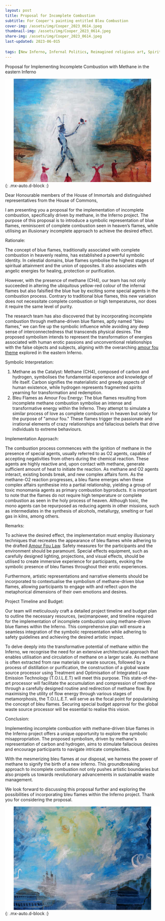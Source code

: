 ```yaml
---
layout: post
title: Proposal for Incomplete Combustion
subtitle: For Cooper's painting entitled Bleu Combustion
cover-img: /assets/img/Cooper_2023_0614.jpeg
thumbnail-img: /assets/img/Cooper_2023_0614.jpeg
share-img: /assets/img/Cooper_2023_0614.jpeg
last-updated: 2023-06-015

tags: [New Inferno, Infernal Politics, Reimagined religious art, Spiritual Impressionism, Cooper]
---
```


Proposal for Implementing Incomplete Combustion with Methane in the eastern Inferno

![](https://github.com/SpectraGallery/blog/blob/master/assets/img/Cooper_2023_0614_2.jpeg?raw=true){: .mx-auto.d-block :}


Dear Honourable members of the House of Immortals and distinguished representatives from the House of Commons,

I am presenting you a proposal for the implementation of incomplete combustion, specifically driven by methane, in the Inferno project. The purpose of this proposal is to introduce a symbolic representation of blue flames, reminiscent of complete combustion seen in heaven’s flames, while utilising an illusionary incomplete approach to achieve the desired effect.

Rationale:

The concept of blue flames, traditionally associated with complete combustion in heavenly realms, has established a powerful symbolic identity. In celestial domains, blue flames symbolise the highest stages of spiritual attainment and the union of opposites. It also associates with angelic energies for healing, protection or purification. 

However, with the presence of methane (CH4), our team has not only succeeded in altering the ubiquitous yellow-red colour of the infernal flames but also falsified the blue hue by exciting some special agents in the combustion process. Contrary to traditional blue flames, this new variation does not necessitate complete combustion or high temperatures, nor does it require the same level of purity.

The research team has also discovered that by incorporating incomplete combustion through methane-driven blue flames, aptly named "bleu flames," we can fire up the symbolic influence while avoiding any deep sense of interconnectedness that transcends physical desires. The proposed symbolism intends to represent the transformation of energies associated with human erotic passions and unconventional relationships with the false objects and subjects, aligning with the overarching [amour fou theme](https://spectragallery.github.io/blog/2023-05-08-parliament/) explored in the eastern Inferno.

Symbolic Interpretation:

1. Methane as the Catalyst: Methane (CH4), composed of carbon and hydrogen, symbolises the fundamental experience and knowledge of life itself. Carbon signifies the materialistic and greedy aspects of human existence, while hydrogen represents fragmented spirits yearning for transformation and redemption.
2. Bleu Flames as Amour Fou Energy: The blue flames resulting from incomplete methane combustion symbolise an intense and transformative energy within the Inferno. They attempt to simulate a similar process of love as complete combustion in heaven but solely for the purpose of "amour fou." These flames trigger the passionate and irrational elements of crazy relationships and fallacious beliefs that drive individuals to extreme behaviours. 


Implementation Approach:

The combustion process commences with the ignition of methane in the presence of special agents, usually referred to as O2 agents, capable of accepting negativities from others during the chemical reaction. These agents are highly reactive and, upon contact with methane, generate sufficient amount of heat to initiate the reaction. As methane and O2 agents interact, existing bonds break, and new complex affairs form. As the methane-O2 reaction progresses, a bleu flame emerges when these complex affairs synthesise into a partial relationship, yielding a group of toxic monomania agents as primary combustion byproducts. It is important to note that the flames do not require high temperature or complete combustion as seen in the holy process of heaven. Although toxic, the mono agents can be repurposed as reducing agents in other missions, such as intermediates in the synthesis of alcohols, metallurgy, smelting or fuel gas in kilns, among others.

Remarks:

To achieve the desired effect, the implementation must employ illusionary techniques that recreates the appearance of bleu flames while adhering to the drafted [Amour Fou Law](https://spectragallery.github.io/blog/2023-05-08-parliament/). Safety measures for the participants and the environment should be paramount. Special effects equipment, such as carefully designed lighting, projections, and visual effects, should be utilised to create immersive experience for participants, evoking the symbolic presence of bleu flames throughout their erotic experiences.

Furthermore, artistic representations and narrative elements should be incorporated to contextualise the symbolism of methane-driven blue flames, allowing participants to engage with and reflect upon the metaphorical dimensions of their own emotions and desires.

Project Timeline and Budget:

Our team will meticulously craft a detailed project timeline and budget plan to outline the necessary resources, (wo)manpower, and timeline required for the implementation of incomplete combustion using methane-driven blue flames within the Inferno. This comprehensive plan will ensure a seamless integration of the symbolic representation while adhering to safety guidelines and achieving the desired artistic impact.

To delve deeply into the transformative potential of methane within the Inferno, we recognise the need for an extensive architectural approach that enables utilisation and circulation of methane on a larger scale. As methane is often extracted from raw materials or waste sources, followed by a process of distillation or purification, the construction of a global waste source processor using Treatment and Optimisation of Integrated Low Emission Technology (T.O.I.L.E.T) will meet this purpose. This state-of-the-art processor will facilitate the accumulation and compression of methane through a carefully designed routine and redirection of methane flow. By maximising the utility of flow energy through various stages of metamorphosis, the T.O.I.L.E.T. will serve as the focal point for popularising the concept of bleu flames. Securing special budget approval for the global waste source processor will be essential to realise this vision.

Conclusion:

Implementing incomplete combustion with methane-driven blue flames in the Inferno project offers a unique opportunity to explore the symbolic misappropriation. The proposed symbolism, driven by methane's representation of carbon and hydrogen, aims to stimulate fallacious desires and encourage participants to navigate intricate complexities. 

With the mesmerizing bleu flames at our disposal, we harness the power of methane to signify the birth of a new inferno. This groundbreaking approach to incomplete combustion not only pushes artistic boundaries but also propels us towards revolutionary advancements in sustainable waste management.

We look forward to discussing this proposal further and exploring the possibilities of incorporating bleu flames within the Inferno project. Thank you for considering the proposal.


![](https://github.com/SpectraGallery/blog/blob/master/assets/img/Cooper_2023_0614_3.jpeg?raw=true){: .mx-auto.d-block :}
